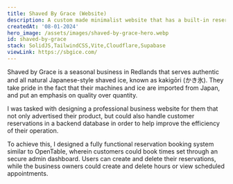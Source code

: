 ```yaml
---
title: Shaved By Grace (Website)
description: A custom made minimalist website that has a built-in reservation system and dashboard.
createdAt: '08-01-2024'
hero_image: /assets/images/shaved-by-grace-hero.webp
id: shaved-by-grace
stack: SolidJS,TailwindCSS,Vite,Cloudflare,Supabase
viewLink: https://sbgice.com/
---
```


Shaved by Grace is a seasonal business in Redlands that serves authentic and all natural Japanese-style shaved ice, known as kakigōri (かき氷). They take pride in the fact that their machines and ice are imported from Japan, and put an emphasis on quality over quantity.

I was tasked with designing a professional business website for them that not only advertised their product, but could also handle 
customer reservations in a backend database in order to help improve the efficiency of their operation. 

To achieve this, I designed a fully functional reservation booking system similar to OpenTable, wherein customers could book times set through an secure admin dashboard. Users can create and delete their reservations, while the business owners could create and delete hours or view scheduled appointments.

